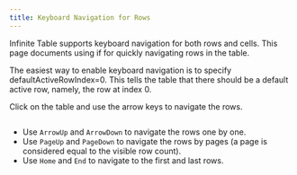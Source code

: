 ```yaml
---
title: Keyboard Navigation for Rows
---
```


Infinite Table supports keyboard navigation for both rows and cells. This page documents using if for quickly navigating rows in the table.


The easiest way to enable keyboard navigation is to specify <PropLink name="defaultActiveRowIndex">defaultActiveRowIndex=0</PropLink>. This tells the table that there should be a default active row, namely, the row at index 0.

<Sandpack>

<Description>

Click on the table and use the arrow keys to navigate the rows.

</Description>

```ts file=navigating-rows-uncontrolled-example.page.tsx
```
</Sandpack>

<Note>

* Use `ArrowUp` and `ArrowDown` to navigate the rows one by one.
* Use `PageUp` and `PageDown` to navigate the rows by pages (a page is considered equal to the visible row count).
* Use `Home` and `End` to navigate to the first and last rows.

</Note>
